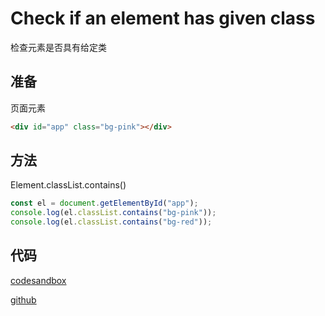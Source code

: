 # Check if an element has given class

检查元素是否具有给定类

## 准备

页面元素

```html
<div id="app" class="bg-pink"></div>
```

## 方法

Element.classList.contains()

```js
const el = document.getElementById("app");
console.log(el.classList.contains("bg-pink"));
console.log(el.classList.contains("bg-red"));
```

## 代码

[codesandbox](https://codesandbox.io/s/check-if-an-element-has-given-class-m7uy0?file=/index.html:465-608)

[github](https://github.com/Melonvin/HTML-DOM-PRACTICE)

